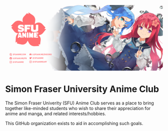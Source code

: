 ![SFU Anime Banner](profile/banner.png)

# Simon Fraser University Anime Club
The Simon Fraser Univerity (SFU) Anime Club serves as a place to bring together
like-minded students who wish to share their appreciation for anime and manga,
and related interests/hobbies.

This GitHub organization exists to aid in accomplishing such goals.
